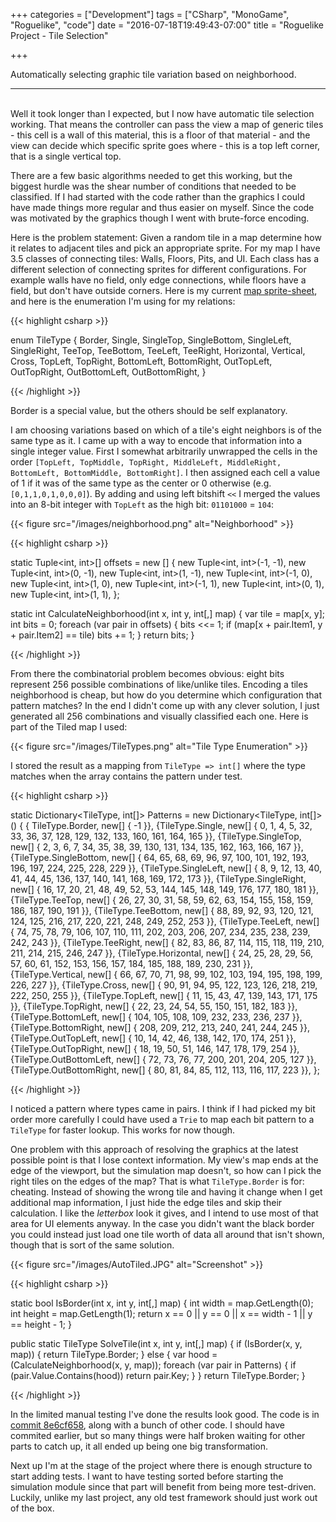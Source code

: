 +++
categories = ["Development"]
tags = ["CSharp", "MonoGame", "Roguelike", "code"]
date = "2016-07-18T19:49:43-07:00"
title = "Roguelike Project - Tile Selection"

+++

Automatically selecting graphic tile variation based on neighborhood.
<!--more-->
<hr/><br/>
Well it took longer than I expected, but I now have automatic tile selection
working. That means the controller can pass the view a map of generic tiles -
this cell is a wall of this material, this is a floor of that material - and the
view can decide which specific sprite goes where - this is a top left corner,
that is a single vertical top.

There are a few basic algorithms needed to get this working, but the biggest
hurdle was the shear number of conditions that needed to be classified. If I had
started with the code rather than the graphics I could have made things more
regular and thus easier on myself. Since the code was motivated by the graphics
though I went with brute-force encoding.

Here is the problem statement: Given a random tile in a map determine how it
relates to adjacent tiles and pick an appropriate sprite. For my map I have 3.5
classes of connecting tiles: Walls, Floors, Pits, and UI. Each class has a
different selection of connecting sprites for different configurations. For
example walls have no field, only edge connections, while floors have a field,
but don't have outside corners. Here is my current
[map sprite-sheet](https://github.com/kitsu/PCGTest/blob/ef2aba9ca04385f4fe68bcdb3ebc6db2ea88f96a/PCGTest/Content/map.png),
and here is the enumeration I'm using for my relations:

{{< highlight csharp >}}

enum TileType
{
    Border,
    Single,
    SingleTop,
    SingleBottom,
    SingleLeft,
    SingleRight,
    TeeTop,
    TeeBottom,
    TeeLeft,
    TeeRight,
    Horizontal,
    Vertical,
    Cross,
    TopLeft,
    TopRight,
    BottomLeft,
    BottomRight,
    OutTopLeft,
    OutTopRight,
    OutBottomLeft,
    OutBottomRight,
}

{{< /highlight >}}

Border is a special value, but the others should be self explanatory.

I am choosing variations based on which of a tile's eight neighbors is of the
same type as it. I came up with a way to encode that information into a single
integer value. First I somewhat arbitrarily unwrapped the cells in the order
`[TopLeft, TopMiddle, TopRight, MiddleLeft, MiddleRight, BottomLeft, BottomMiddle, BottomRight]`.
I then assigned each cell a value of 1 if it was of the same type as the center
or 0 otherwise (e.g. `[0,1,1,0,1,0,0,0]`). By adding and using left bitshift
`<<` I merged the values into an 8-bit integer with `TopLeft` as the high bit:
`01101000` = `104`:

{{< figure src="/images/neighborhood.png" alt="Neighborhood" >}}

{{< highlight csharp >}}

static Tuple<int, int>[] offsets = new []
{
    new Tuple<int, int>(-1, -1),
    new Tuple<int, int>(0, -1),
    new Tuple<int, int>(1, -1),
    new Tuple<int, int>(-1, 0),
    new Tuple<int, int>(1, 0),
    new Tuple<int, int>(-1, 1),
    new Tuple<int, int>(0, 1),
    new Tuple<int, int>(1, 1),
};

static int CalculateNeighborhood(int x, int y, int[,] map)
{
    var tile = map[x, y];
    int bits = 0;
    foreach (var pair in offsets)
    {
        bits <<= 1;
        if (map[x + pair.Item1, y + pair.Item2] == tile)
            bits += 1;
    }
    return bits;
}

{{< /highlight >}}

From there the combinatorial problem becomes obvious: eight bits represent 256
possible combinations of like/unlike tiles. Encoding a tiles neighborhood is
cheap, but how do you determine which configuration that pattern matches? In the
end I didn't come up with any clever solution, I just generated all 256
combinations and visually classified each one. Here is part of the Tiled map I
used:

{{< figure src="/images/TileTypes.png" alt="Tile Type Enumeration" >}}

I stored the result as a mapping from `TileType => int[]` where the type matches
when the array contains the pattern under test.

{{< highlight csharp >}}

static Dictionary<TileType, int[]> Patterns = new Dictionary<TileType, int[]>()
{
    { TileType.Border,
        new[] { -1 }},
    {TileType.Single,
            new[] { 0, 1, 4, 5, 32, 33, 36, 37, 128, 129, 132, 133, 160,
                    161, 164, 165 }},
    {TileType.SingleTop,
            new[] { 2, 3, 6, 7, 34, 35, 38, 39, 130, 131, 134, 135, 162, 163,
                    166, 167 }},
    {TileType.SingleBottom,
            new[] { 64, 65, 68, 69, 96, 97, 100, 101, 192, 193, 196, 197,
                    224, 225, 228, 229 }},
    {TileType.SingleLeft,
            new[] { 8, 9, 12, 13, 40, 41, 44, 45, 136, 137, 140, 141, 168,
                    169, 172, 173 }},
    {TileType.SingleRight,
            new[] { 16, 17, 20, 21, 48, 49, 52, 53, 144, 145, 148, 149, 176,
                    177, 180, 181 }},
    {TileType.TeeTop,
            new[] { 26, 27, 30, 31, 58, 59, 62, 63, 154, 155, 158, 159, 186,
                    187, 190, 191 }},
    {TileType.TeeBottom,
            new[] { 88, 89, 92, 93, 120, 121, 124, 125, 216, 217, 220, 221,
                    248, 249, 252, 253 }},
    {TileType.TeeLeft,
            new[] { 74, 75, 78, 79, 106, 107, 110, 111, 202, 203, 206, 207,
                    234, 235, 238, 239, 242, 243 }},
    {TileType.TeeRight,
            new[] { 82, 83, 86, 87, 114, 115, 118, 119, 210, 211, 214, 215,
                    246, 247 }},
    {TileType.Horizontal,
            new[] { 24, 25, 28, 29, 56, 57, 60, 61, 152, 153, 156, 157,
                    184, 185, 188, 189, 230, 231 }},
    {TileType.Vertical,
            new[] { 66, 67, 70, 71, 98, 99, 102, 103, 194, 195, 198, 199,
                    226, 227 }},
    {TileType.Cross,
            new[] { 90, 91, 94, 95, 122, 123, 126, 218, 219, 222,
                    250, 255 }},
    {TileType.TopLeft,
            new[] { 11, 15, 43, 47, 139, 143, 171, 175 }},
    {TileType.TopRight,
            new[] { 22, 23, 24, 54, 55, 150, 151, 182, 183 }},
    {TileType.BottomLeft,
            new[] { 104, 105, 108, 109, 232, 233, 236, 237 }},
    {TileType.BottomRight,
            new[] { 208, 209, 212, 213, 240, 241, 244, 245 }},
    {TileType.OutTopLeft,
            new[] { 10, 14, 42, 46, 138, 142, 170, 174, 251 }},
    {TileType.OutTopRight,
            new[] { 18, 19, 50, 51, 146, 147, 178, 179, 254 }},
    {TileType.OutBottomLeft,
            new[] { 72, 73, 76, 77, 200, 201, 204, 205, 127 }},
    {TileType.OutBottomRight,
            new[] { 80, 81, 84, 85, 112, 113, 116, 117, 223 }},
};

{{< /highlight >}}

I noticed a pattern where types came in pairs. I think if I had picked my bit
order more carefully I could have used a `Trie` to map each bit pattern to a
`TileType` for faster lookup. This works for now though.

One problem with this approach of resolving the graphics at the latest possible
point is that I lose context information. My view's map ends at the edge of the
viewport, but the simulation map doesn't, so how can I pick the right tiles on
the edges of the map? That is what `TileType.Border` is for: cheating. Instead
of showing the wrong tile and having it change when I get additional map
information, I just hide the edge tiles and skip their calculation. I like the
*letterbox* look it gives, and I intend to use most of that area for UI elements
anyway. In the case you didn't want the black border you could instead just load
one tile worth of data all around that isn't shown, though that is sort of the
same solution.

{{< figure src="/images/AutoTiled.JPG" alt="Screenshot" >}}

{{< highlight csharp >}}

static bool IsBorder(int x, int y, int[,] map)
{
    int width = map.GetLength(0);
    int height = map.GetLength(1);
    return x == 0 || y == 0 || x == width - 1 || y == height - 1;
}

public static TileType SolveTile(int x, int y, int[,] map)
{
    if (IsBorder(x, y, map))
    {
        return TileType.Border;
    }
    else
    {
        var hood = (CalculateNeighborhood(x, y, map));
        foreach (var pair in Patterns)
        {
            if (pair.Value.Contains(hood))
                return pair.Key;
        }
    }
    return TileType.Border;
}

{{< /highlight >}}

In the limited manual testing I've done the results look good. The code is in
[commit 8e6cf658](https://github.com/kitsu/PCGTest/tree/8e6cf6583bd0315ce4b9d2702da771fe608b16f9),
along with a bunch of other code. I should have commited earlier, but so many
things were half broken waiting for other parts to catch up, it all ended up
being one big transformation.

Next up I'm at the stage of the project where there is enough structure to start
adding tests. I want to have testing sorted before starting the simulation
module since that part will benefit from being more test-driven. Luckily, unlike
my last project, any old test framework should just work out of the box.